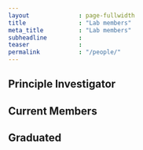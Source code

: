 ```yaml
---
layout              : page-fullwidth
title               : "Lab members"
meta_title          : "Lab members"
subheadline         : 
teaser              : 
permalink           : "/people/"
---
```


## Principle Investigator

## Current Members

## Graduated

